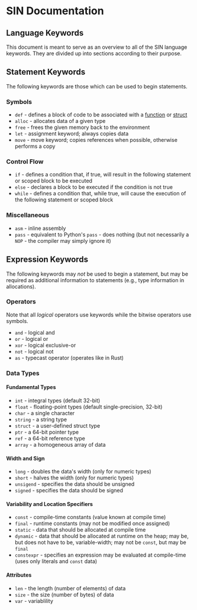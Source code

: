 # SIN Documentation

## Language Keywords

This document is meant to serve as an overview to all of the SIN language keywords. They are divided up into sections according to their purpose.

## Statement Keywords

The following keywords are those which can be used to begin statements.

### Symbols

* `def` - defines a block of code to be associated with a [function](Functions.md) or [struct](Structs.md)
* `alloc` - allocates data of a given type
* `free` - frees the given memory back to the environment
* `let` - assignment keyword; always copies data
* `move` - move keyword; copies references when possible, otherwise performs a copy

### Control Flow

* `if` - defines a condition that, if true, will result in the following statement or scoped block to be executed
* `else` - declares a block to be executed if the condition is not true
* `while` - defines a condition that, while true, will cause the execution of the following statement or scoped block

### Miscellaneous

* `asm` - inline assembly
* `pass` - equivalent to Python's `pass` - does nothing (but not necessarily a `NOP` - the compiler may simply ignore it)

## Expression Keywords

The following keywords may *not* be used to begin a statement, but may be required as additional information to statements (e.g., type information in allocations).

### Operators

Note that all *logical* operators use keywords while the bitwise operators use symbols.

* `and` - logical and
* `or` - logical or
* `xor` - logical exclusive-or
* `not` - logical not
* `as` - typecast operator (operates like in Rust)

### Data Types

#### Fundamental Types

* `int` - integral types (default 32-bit)
* `float` - floating-point types (default single-precision, 32-bit)
* `char` - a single character
* `string` - a string type
* `struct` - a user-defined struct type
* `ptr` - a 64-bit pointer type
* `ref` - a 64-bit reference type
* `array` - a homogeneous array of data

#### Width and Sign

* `long` - doubles the data's width (only for numeric types)
* `short` - halves the width (only for numeric types)
* `unsigend` - specifies the data should be unsigned
* `signed` - specifies the data should be signed

#### Variability and Location Specifiers

* `const` - compile-time constants (value known at compile time)
* `final` - runtime constants (may not be modified once assigned)
* `static` - data that should be allocated at compile time
* `dynamic` - data that should be allocated at runtime on the heap; may be, but does not have to be, variable-width; may not be `const`, but may be `final`
* `constexpr` - specifies an expression may be evaluated at compile-time (uses only literals and `const` data)

#### Attributes

* `len` - the length (number of elements) of data
* `size` - the size (number of bytes) of data
* `var` - variablility
